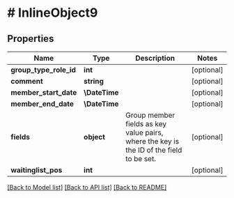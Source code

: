 # # InlineObject9

## Properties

Name | Type | Description | Notes
------------ | ------------- | ------------- | -------------
**group_type_role_id** | **int** |  | [optional]
**comment** | **string** |  | [optional]
**member_start_date** | **\DateTime** |  | [optional]
**member_end_date** | **\DateTime** |  | [optional]
**fields** | **object** | Group member fields as key value pairs, where the key is the ID of the field to be set. | [optional]
**waitinglist_pos** | **int** |  | [optional]

[[Back to Model list]](../../README.md#models) [[Back to API list]](../../README.md#endpoints) [[Back to README]](../../README.md)

